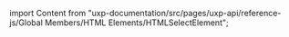 
import Content from "uxp-documentation/src/pages/uxp-api/reference-js/Global Members/HTML Elements/HTMLSelectElement";

<Content query="product=xd"/>
